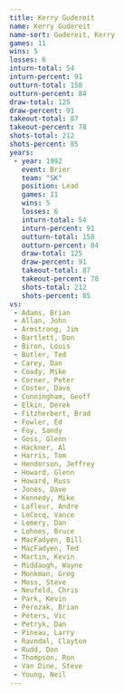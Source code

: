 ```yaml
---
title: Kerry Gudereit
name: Kerry Gudereit
name-sort: Gudereit, Kerry
games: 11
wins: 5
losses: 6
inturn-total: 54
inturn-percent: 91
outturn-total: 158
outturn-percent: 84
draw-total: 125
draw-percent: 91
takeout-total: 87
takeout-percent: 78
shots-total: 212
shots-percent: 85
years:
 - year: 1992
   event: Brier
   team: "SK"
   position: Lead
   games: 11
   wins: 5
   losses: 6
   inturn-total: 54
   inturn-percent: 91
   outturn-total: 158
   outturn-percent: 84
   draw-total: 125
   draw-percent: 91
   takeout-total: 87
   takeout-percent: 78
   shots-total: 212
   shots-percent: 85
vs:
 - Adams, Brian
 - Allan, John
 - Armstrong, Jim
 - Bartlett, Don
 - Biron, Louis
 - Butler, Ted
 - Carey, Dan
 - Coady, Mike
 - Corner, Peter
 - Coster, Dave
 - Cunningham, Geoff
 - Elkin, Derek
 - Fitzherbert, Brad
 - Fowler, Ed
 - Foy, Sandy
 - Goss, Glenn
 - Hackner, Al
 - Harris, Tom
 - Henderson, Jeffrey
 - Howard, Glenn
 - Howard, Russ
 - Jones, Dave
 - Kennedy, Mike
 - Lafleur, Andre
 - LeCocq, Vance
 - Lemery, Dan
 - Lohnes, Bruce
 - MacFadyen, Bill
 - MacFadyen, Ted
 - Martin, Kevin
 - Middaugh, Wayne
 - Monkman, Greg
 - Moss, Steve
 - Neufeld, Chris
 - Park, Kevin
 - Perozak, Brian
 - Peters, Vic
 - Petryk, Dan
 - Pineau, Larry
 - Ravndal, Clayton
 - Rudd, Don
 - Thompson, Ron
 - Van Dine, Steve
 - Young, Neil
---
```

